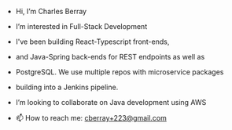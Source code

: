 - Hi, I’m Charles Berray
- I’m interested in Full-Stack Development

- I've been building React-Typescript front-ends,
- and Java-Spring back-ends for REST endpoints as well as 
- PostgreSQL. We use multiple repos with microservice packages
- building into a Jenkins pipeline.

- I’m looking to collaborate on Java development using AWS
- 📫 How to reach me: cberray+223@gmail.com


